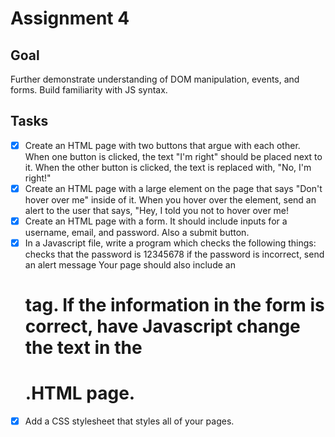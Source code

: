 # Assignment 4

## Goal
Further demonstrate understanding of DOM manipulation, events, and forms. Build familiarity with JS syntax.

## Tasks
- [X] Create an HTML page with two buttons that argue with each other. When one button is clicked, the text "I'm right" should be placed next to it. When the other button is clicked, the text is replaced with, "No, I'm right!"
- [X] Create an HTML page with a large element on the page that says "Don't hover over me" inside of it. When you hover over the element, send an alert to the user that says, "Hey, I told you not to hover over me!
- [X] Create an HTML page with a form. It should include inputs for a username, email, and password. Also a submit button.
- [X] In a Javascript file, write a program which checks the following things:
        checks that the password is 12345678
        if the password is incorrect, send an alert message
        Your page should also include an <h1> tag. If the information in the form is correct, have Javascript change the text in the <h1>.HTML page.
- [X] Add a CSS stylesheet that styles all of your pages.
